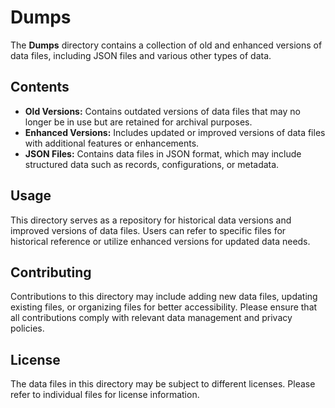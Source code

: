 # Dumps

The **Dumps** directory contains a collection of old and enhanced versions of data files, including JSON files and various other types of data.

## Contents

- **Old Versions:** Contains outdated versions of data files that may no longer be in use but are retained for archival purposes.
- **Enhanced Versions:** Includes updated or improved versions of data files with additional features or enhancements.
- **JSON Files:** Contains data files in JSON format, which may include structured data such as records, configurations, or metadata.

## Usage

This directory serves as a repository for historical data versions and improved versions of data files. Users can refer to specific files for historical reference or utilize enhanced versions for updated data needs.

## Contributing

Contributions to this directory may include adding new data files, updating existing files, or organizing files for better accessibility. Please ensure that all contributions comply with relevant data management and privacy policies.

## License

The data files in this directory may be subject to different licenses. Please refer to individual files for license information.
